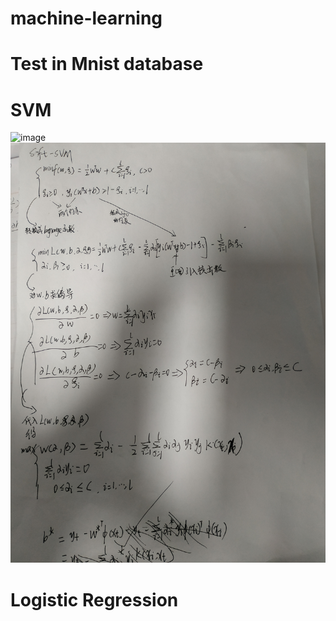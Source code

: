 # machine-learning
# Test in Mnist database
# SVM
![image](https://github.com/XPping/machine-learning/raw/master/SVM/prof1.jpg) 
![image](https://github.com/XPping/machine-learning/raw/master/SVM/prof2.jpg) 
# Logistic Regression

